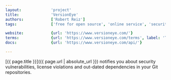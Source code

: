 ```yaml
---
layout:             'project'
title:              'VersionEye'
authors:            ['Robert Reiz']
tags:               ['free for open source', 'online service', 'security', 'security vulnerabilities', 'license violations', 'dependencies']

website:            {url: 'https://www.versioneye.com/'}
terms:              {url: 'https://www.versioneye.com/terms', label: 'Terms'}
docs:               {url: 'https://www.versioneye.com/api/'}

---
```


[{{ page.title }}]({{ page.url | absolute_url }}) notifies you
about security vulnerabilities, license violations and out-dated dependencies in your Git repositories.

<!--more--> 
